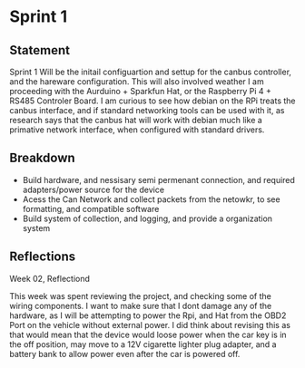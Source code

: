# Sprint 1 

## Statement

Sprint 1 Will be the initail configuartion and settup for the canbus controller, and the hareware configuration. This will also involved weather I am proceeding with the Aurduino + Sparkfun Hat, or the Raspberry Pi 4 + RS485 Controler Board. I am curious to see how debian on the RPi treats the canbus interface, and if standard networking tools can be used with it, as research says that the canbus hat will work with debian much like a primative network interface, when configured with standard drivers. 

## Breakdown

* Build hardware, and nessisary semi permenant connection, and required adapters/power source for the device
* Acess the Can Network and collect packets from the netowkr, to see formatting, and compatible software
* Build system of collection, and logging, and provide a organization system

## Reflections

Week 02, Reflectiond

This week was spent reviewing the project, and checking some of the wiring components. I want to make sure that I dont damage any of the hardware, as I will be attempting to power the Rpi, and Hat from the OBD2 Port on the vehicle without external power. I did think about revising this as that would mean that the device would loose power when the car key is in the off position, may move to a 12V cigarette lighter plug adapter, and a battery bank to allow power even after the car is powered off. 


